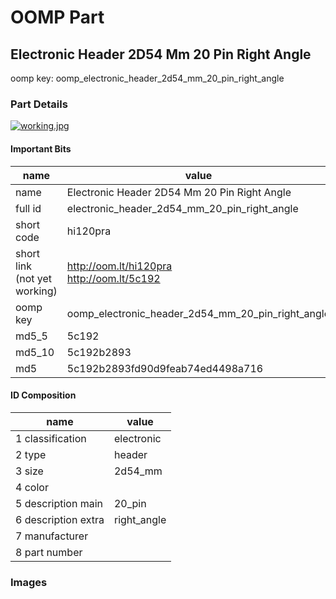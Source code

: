 # OOMP Part  
## Electronic Header 2D54 Mm 20 Pin Right Angle  
  
oomp key: oomp_electronic_header_2d54_mm_20_pin_right_angle  
  
### Part Details  
  
[![working.jpg](working_600.jpg)](working.jpg)  
  
#### Important Bits  
| name | value | 
| --- | --- | 
| name | Electronic Header 2D54 Mm 20 Pin Right Angle | 
| full id | electronic_header_2d54_mm_20_pin_right_angle | 
| short code | hi120pra | 
| short link<br>(not yet working) | http://oom.lt/hi120pra<br>http://oom.lt/5c192 | 
| oomp key | oomp_electronic_header_2d54_mm_20_pin_right_angle | 
| md5_5 | 5c192 | 
| md5_10 | 5c192b2893 | 
| md5 | 5c192b2893fd90d9feab74ed4498a716 | 
#### ID Composition  
| name | value | 
| --- | --- | 
| 1 classification | electronic | 
| 2 type | header | 
| 3 size | 2d54_mm | 
| 4 color |  | 
| 5 description main | 20_pin | 
| 6 description extra | right_angle | 
| 7 manufacturer |  | 
| 8 part number |  | 
### Images  
